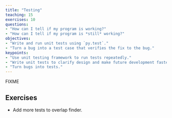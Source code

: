 ```yaml
---
title: "Testing"
teaching: 15
exercises: 10
questions:
- "How can I tell if my program is working?"
- "How can I tell if my program is *still* working?"
objectives:
- "Write and run unit tests using `py.test`."
- "Turn a bug into a test case that verifies the fix to the bug."
keypoints:
- "Use unit testing framework to run tests repeatedly."
- "Write unit tests to clarify design and make future development faster."
- "Turn bugs into tests."
---
```

FIXME

## Exercises

*   Add more tests to overlap finder.
